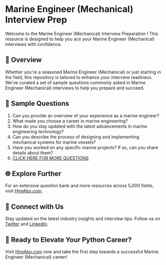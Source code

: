 # Marine Engineer (Mechanical) Interview Prep

Welcome to the Marine Engineer (Mechanical) Interview Preparation ! This resource is designed to help you ace your Marine Engineer (Mechanical) interviews with confidence.

## 🚀 Overview

Whether you're a seasoned Marine Engineer (Mechanical) or just starting in the field, this repository is tailored to enhance your interview readiness. We've curated a set of sample questions commonly asked in Marine Engineer (Mechanical) interviews to help you prepare and succeed.

## 📝 Sample Questions

1. Can you provide an overview of your experience as a marine engineer?
2. What made you choose a career in marine engineering?
3. How do you stay updated with the latest advancements in marine engineering technology?
4. Can you describe the process of designing and implementing mechanical systems for marine vessels?
5. Have you worked on any specific marine projects? If so, can you share details about them?
6. [CLICK HERE FOR MORE QUESTIONS](https://hireabo.com/job/3_1_37/Marine%20Engineer%20Mechanical)

## 🌐 Explore Further

For an extensive question bank and more resources across 5,000 fields, visit [HireAbo.com](https://www.hireabo.com).

## 📱 Connect with Us

Stay updated on the latest industry insights and interview tips. Follow us on [Twitter](https://twitter.com/hireabo) and [LinkedIn](https://www.linkedin.com/in/hire-abo-3609972a8/).

## 🚀 Ready to Elevate Your Python Career?

Visit [HireAbo.com](https://www.hireabo.com) now and take the first step towards a successful Marine Engineer (Mechanical) career!